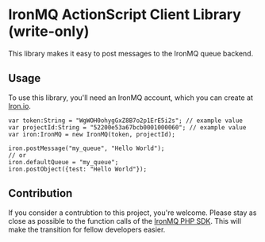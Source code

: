 # IronMQ ActionScript Client Library (write-only)

This library makes it easy to post messages to the IronMQ queue backend. 

## Usage
To use this library, you'll need an IronMQ account, which you can create at [Iron.io](http://www.iron.io/). 

    var token:String = "WgWOH0ohygGxZ8B7o2p1ErE5i2s"; // example value
	var projectId:String = "52200e53a67bcb0001000060"; // example value
	var iron:IronMQ = new IronMQ(token, projectId);

	iron.postMessage("my_queue", "Hello World");
	// or
	iron.defaultQueue = "my_queue";
	iron.postObject({test: "Hello World"});
	
## Contribution
If you consider a contrubtion to this project, you're welcome. Please stay as close as possible to the function calls of the [IronMQ PHP SDK](https://github.com/iron-io/iron_mq_php). This will make the transition for fellow developers easier.
